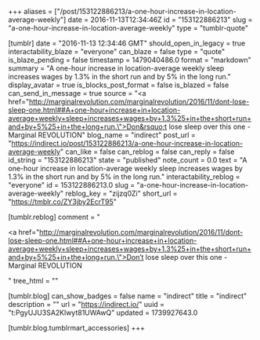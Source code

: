 +++
aliases = ["/post/153122886213/a-one-hour-increase-in-location-average-weekly"]
date = 2016-11-13T12:34:46Z
id = "153122886213"
slug = "a-one-hour-increase-in-location-average-weekly"
type = "tumblr-quote"

[tumblr]
date = "2016-11-13 12:34:46 GMT"
should_open_in_legacy = true
interactability_blaze = "everyone"
can_blaze = false
type = "quote"
is_blaze_pending = false
timestamp = 1479040486.0
format = "markdown"
summary = "A one-hour increase in location-average weekly sleep increases wages by 1.3% in the short run and by 5% in the long run."
display_avatar = true
is_blocks_post_format = false
is_blazed = false
can_send_in_message = true
source = "<a href=\"http://marginalrevolution.com/marginalrevolution/2016/11/dont-lose-sleep-one.html##A+one-hour+increase+in+location-average+weekly+sleep+increases+wages+by+1.3%25+in+the+short+run+and+by+5%25+in+the+long+run.\">Don&rsquo;t lose sleep over this one - Marginal REVOLUTION</a>"
blog_name = "indirect"
post_url = "https://indirect.io/post/153122886213/a-one-hour-increase-in-location-average-weekly"
can_like = false
can_reblog = false
can_reply = false
id_string = "153122886213"
state = "published"
note_count = 0.0
text = "A one-hour increase in location-average weekly sleep increases wages by 1.3% in the short run and by 5% in the long run."
interactability_reblog = "everyone"
id = 153122886213.0
slug = "a-one-hour-increase-in-location-average-weekly"
reblog_key = "zijzq0Zi"
short_url = "https://tmblr.co/ZY3jby2EcrT95"

[tumblr.reblog]
comment = "<p><a href=\"http://marginalrevolution.com/marginalrevolution/2016/11/dont-lose-sleep-one.html##A+one-hour+increase+in+location-average+weekly+sleep+increases+wages+by+1.3%25+in+the+short+run+and+by+5%25+in+the+long+run.\">Don’t lose sleep over this one - Marginal REVOLUTION</a></p>"
tree_html = ""

[tumblr.blog]
can_show_badges = false
name = "indirect"
title = "indirect"
description = ""
url = "https://indirect.io/"
uuid = "t:PgyUJU3SA2Klwyt81UWAwQ"
updated = 1739927643.0

[tumblr.blog.tumblrmart_accessories]
+++
